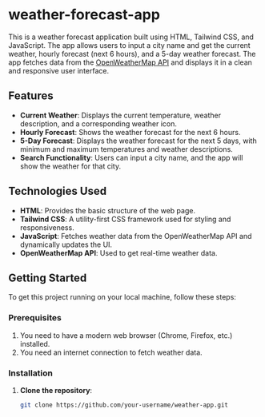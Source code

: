 # weather-forecast-app


This is a weather forecast application built using HTML, Tailwind CSS, and JavaScript. The app allows users to input a city name and get the current weather, hourly forecast (next 6 hours), and a 5-day weather forecast. The app fetches data from the [OpenWeatherMap API](https://openweathermap.org/api) and displays it in a clean and responsive user interface.

## Features

- **Current Weather**: Displays the current temperature, weather description, and a corresponding weather icon.
- **Hourly Forecast**: Shows the weather forecast for the next 6 hours.
- **5-Day Forecast**: Displays the weather forecast for the next 5 days, with minimum and maximum temperatures and weather descriptions.
- **Search Functionality**: Users can input a city name, and the app will show the weather for that city.

## Technologies Used

- **HTML**: Provides the basic structure of the web page.
- **Tailwind CSS**: A utility-first CSS framework used for styling and responsiveness.
- **JavaScript**: Fetches weather data from the OpenWeatherMap API and dynamically updates the UI.
- **OpenWeatherMap API**: Used to get real-time weather data.

## Getting Started

To get this project running on your local machine, follow these steps:

### Prerequisites

1. You need to have a modern web browser (Chrome, Firefox, etc.) installed.
2. You need an internet connection to fetch weather data.

### Installation

1. **Clone the repository**:
   ```bash
   git clone https://github.com/your-username/weather-app.git
